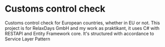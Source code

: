 # Customs control check

Customs control check for European countries, whether in EU or not. This project is for RelaxDays GmbH and my work as praktikant, it uses C# with RESTAPI and Entity Framework core. It's structured with accordance to Service Layer Pattern

